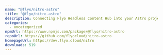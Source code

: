 ```yaml
---
name: "@flyo/nitro-astro"
title: "@flyo/nitro-astro"
description: Connecting Flyo Headless Content Hub into your Astro project.
categories:
  - uncategorized
npmUrl: https://www.npmjs.com/package/@flyo/nitro-astro
repoUrl: https://github.com/flyocloud/nitro-astro
homepageUrl: https://dev.flyo.cloud/nitro
downloads: 519
---
```

